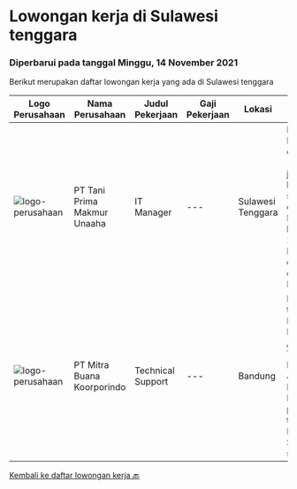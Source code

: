 
  # Lowongan kerja di Sulawesi tenggara

  ### Diperbarui pada tanggal Minggu, 14 November 2021

  Berikut merupakan daftar lowongan kerja yang ada di Sulawesi tenggara

  |Logo Perusahaan | Nama Perusahaan | Judul Pekerjaan | Gaji Pekerjaan | Lokasi | Deskripsi | Tanggal diunggah | Pranala |
  | -------------- | --------------- | --------------- | --------- | --------- | -------------- | ------- | ----------- |
  |![logo-perusahaan](https://us.123rf.com/450wm/pavelstasevich/pavelstasevich1811/pavelstasevich181101027/112815900-stock-vector-no-image-available-icon-flat-vector.jpg?ver=6)|PT Tani Prima Makmur Unaaha|IT Manager|---|Sulawesi Tenggara|Menguasai IT end-to-end (termasuk jaringan, hardware, software, database) Pengalaman kerja minimal 2 tahun Bersedia ditempatkan di lokasi Mampu...|Jumat, 05 November 2021|https://www.jobstreet.co.id/id/job/it-manager-3680538?token=0~a8f98d4b-7749-4705-a298-13d9f50c0867&sectionRank=1&jobId=jobstreet-id-job-3680538|
|![logo-perusahaan](https://image-service-cdn.seek.com.au/f239709d655cb2106929c841dd2b71edd206015d/ee4dce1061f3f616224767ad58cb2fc751b8d2dc)|PT Mitra Buana Koorporindo|Technical Support|---|Bandung|Maksimal 35 tahun Pendidikan Minimal SMK / D3 / S1 Teknik Informatika/ Jaringan / Elektro Memiliki pengetahuan tentang Hardware &amp; Software system,...|Selasa, 02 November 2021|https://www.jobstreet.co.id/id/job/technical-support-3676226?token=0~a8f98d4b-7749-4705-a298-13d9f50c0867&sectionRank=2&jobId=jobstreet-id-job-3676226|


  [Kembali ke daftar lowongan kerja 🔙](../README.md#daftar-lowongan-kerja)
  